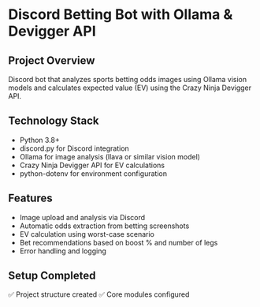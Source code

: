 # Discord Betting Bot with Ollama & Devigger API

## Project Overview
Discord bot that analyzes sports betting odds images using Ollama vision models and calculates expected value (EV) using the Crazy Ninja Devigger API.

## Technology Stack
- Python 3.8+
- discord.py for Discord integration
- Ollama for image analysis (llava or similar vision model)
- Crazy Ninja Devigger API for EV calculations
- python-dotenv for environment configuration

## Features
- Image upload and analysis via Discord
- Automatic odds extraction from betting screenshots
- EV calculation using worst-case scenario
- Bet recommendations based on boost % and number of legs
- Error handling and logging

## Setup Completed
✅ Project structure created
✅ Core modules configured
